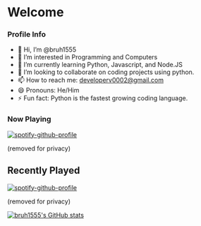 # Welcome

### Profile Info

- 👋 Hi, I’m @bruh1555
- 👀 I’m interested in Programming and Computers
- 🌱 I’m currently learning Python, Javascript, and Node.JS
- 💞️ I’m looking to collaborate on coding projects using python.
- 📫 How to reach me: developerv0002@gmail.com
- 😄 Pronouns: He/Him
- ⚡ Fun fact: Python is the fastest growing coding language.

### Now Playing

[![spotify-github-profile](https://spotify-github-profile.kittinanx.com/api/view?uid=317x6f3gft4nrhnehiiprdc2es7a&cover_image=true&theme=default&show_offline=true&background_color=121212&interchange=true)](https://spotify-github-profile.kittinanx.com/api/view.svg?uid=317x6f3gft4nrhnehiiprdc2es7a&redirect=true)

(removed for privacy)

## Recently Played
[![spotify-github-profile](https://spotify-github-profile.kittinanx.com/api/view?uid=317x6f3gft4nrhnehiiprdc2es7a&cover_image=true&theme=default&show_offline=false&background_color=121212&interchange=true)](https://spotify-github-profile.kittinanx.com/api/view.svg?uid=317x6f3gft4nrhnehiiprdc2es7a&redirect=true)

(removed for privacy)

[![bruh1555's GitHub stats](https://github-readme-stats.vercel.app/api?username=bruh1555)](https://github.com/anuraghazra/github-readme-stats)

<!---
bruh1555/bruh1555 is a ✨ special ✨ repository because its `README.md` (this file) appears on your GitHub profile.
You can click the Preview link to take a look at your changes.
--->
